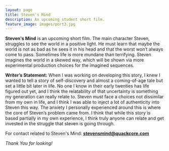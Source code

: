 ```yaml
---
layout: page
title: Steven's Mind
description: An upcoming student short film.
feature_image: images/port3.jpg
---
```


**Steven's Mind** is an upcoming short film. The main character Steven, struggles to see the world in a positive light. He must learn that maybe the world is not as bad as he sees it in his head and that the worst won’t always come to pass. Sometimes life is more mundane than terrifying. Steven imagines the world in a skewed way, which will be shown via more experimental production choices for the imagined sequences.

**Writer’s Statement:**
When I was working on developing this story, I knew I wanted to tell a story of self-discovery and almost a coming-of-age tale but set a little bit later in life. No one I know in their early twenties has life figured out yet, and I think the relatability of that uncertainty is something my generation can really relate to. Steven must face a choices not dissimilar from my own in life, and I think I was able to inject a lot of authenticity into Steven this way. The anxiety I personally experienced around this is where the core of Steven’s problem came from. I think that while this story is based partially in my own experience, I think truly anyone can relate and get invested in the struggle that steven is going through. 

For contact related to Steven's Mind: **stevensmind@quackcore.com**

*Thank You for looking!*

